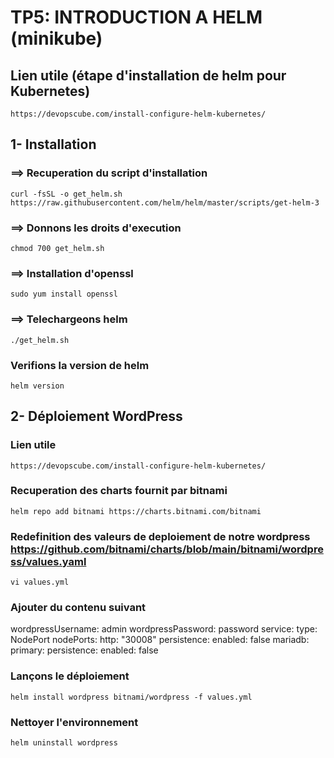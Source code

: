 # TP5: INTRODUCTION A HELM (minikube)

## Lien utile (étape d'installation de helm pour Kubernetes)
````
https://devopscube.com/install-configure-helm-kubernetes/
````

## 1- Installation

### ==> Recuperation du script d'installation
````
curl -fsSL -o get_helm.sh https://raw.githubusercontent.com/helm/helm/master/scripts/get-helm-3
````
### ==> Donnons les droits d'execution
````
chmod 700 get_helm.sh
````

### ==> Installation d'openssl
````
sudo yum install openssl
````

### ==> Telechargeons helm
````
./get_helm.sh
````

### Verifions la version de helm
````
helm version
````
## 2- Déploiement WordPress

### Lien utile
````
https://devopscube.com/install-configure-helm-kubernetes/
````

### Recuperation des charts fournit par bitnami
````
helm repo add bitnami https://charts.bitnami.com/bitnami
````

### Redefinition des valeurs de deploiement de notre wordpress https://github.com/bitnami/charts/blob/main/bitnami/wordpress/values.yaml
````
vi values.yml
````

### Ajouter du contenu suivant

wordpressUsername: admin
wordpressPassword: password
service:
  type: NodePort
  nodePorts:
    http: "30008"
persistence:
  enabled: false
mariadb:
  primary:
    persistence:
      enabled: false

### Lançons le déploiement
````
helm install wordpress bitnami/wordpress -f values.yml
````

### Nettoyer l'environnement
````
helm uninstall wordpress
````
